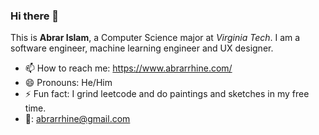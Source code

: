 ### Hi there 👋
This is **Abrar Islam**, a Computer Science major at *Virginia Tech*. 
I am a software engineer, machine learning engineer and UX designer. 
- 📫 How to reach me: https://www.abrarrhine.com/
- 😄 Pronouns: He/Him
- ⚡ Fun fact: I grind leetcode and do paintings and sketches in my free time. 
- 📧: abrarrhine@gmail.com
